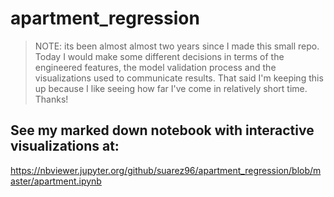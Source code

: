 # apartment_regression
> NOTE: its been almost almost two years since I made this small repo. Today I would make some different decisions in terms of the engineered features, the model validation process and the visualizations used to communicate results. That said I'm keeping this up because I like seeing how far I've come in relatively short time. Thanks!

## See my marked down notebook with interactive visualizations at:
https://nbviewer.jupyter.org/github/suarez96/apartment_regression/blob/master/apartment.ipynb
